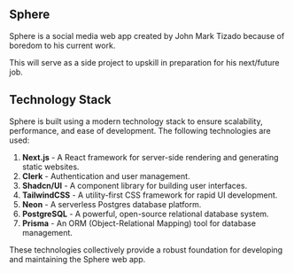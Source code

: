 ## Sphere

Sphere is a social media web app created by John Mark Tizado because of boredom to his current work.

This will serve as a side project to upskill in preparation for his next/future job.

## Technology Stack

Sphere is built using a modern technology stack to ensure scalability, performance, and ease of development. The following technologies are used:

1. **Next.js** - A React framework for server-side rendering and generating static websites.
2. **Clerk** - Authentication and user management.
3. **Shadcn/UI** - A component library for building user interfaces.
4. **TailwindCSS** - A utility-first CSS framework for rapid UI development.
5. **Neon** - A serverless Postgres database platform.
6. **PostgreSQL** - A powerful, open-source relational database system.
7. **Prisma** - An ORM (Object-Relational Mapping) tool for database management.

These technologies collectively provide a robust foundation for developing and maintaining the Sphere web app.

